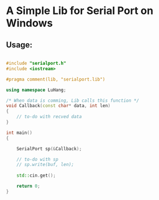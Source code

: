 **A Simple Lib for Serial Port on Windows**
===========================================

Usage:
-------

```C++

#include "serialport.h"
#include <iostream>

#pragma comment(lib, "serialport.lib")

using namespace LuHang;

/* When data is comming, Lib calls this function */
void Callback(const char* data, int len)
{
	// to-do with recved data
}

int main()
{

	SerialPort sp(&Callback);

	// to-do with sp
	// sp.write(buf, len);
	
	std::cin.get();

	return 0;
}

```

